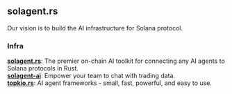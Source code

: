 ## solagent.rs

<!--

**Here are some ideas to get you started:**

🙋‍♀️ A short introduction - what is your organization all about?
🌈 Contribution guidelines - how can the community get involved?
👩‍💻 Useful resources - where can the community find your docs? Is there anything else the community should know?
🍿 Fun facts - what does your team eat for breakfast?
🧙 Remember, you can do mighty things with the power of [Markdown](https://docs.github.com/github/writing-on-github/getting-started-with-writing-and-formatting-on-github/basic-writing-and-formatting-syntax)
-->

Our vision is to build the AI infrastructure for Solana protocol.

### Infra  
**[solagent.rs](https://github.com/zTgx/solagent.rs)**: The premier on-chain AI toolkit for connecting any AI agents to Solana protocols in Rust.  
**[solagent-ai](https://github.com/solagent-rs/solagent-ai)**: Empower your team to chat with trading data.  
**[topkio.rs](https://github.com/solagent-rs/topkio.rs)**: AI agent frameworks - small, fast, powerful, and easy to use.  

<!--
### Products
**[TheMachine](https://themachine.space)**: Multi-agent asset analysis and tracking platform  
-->
